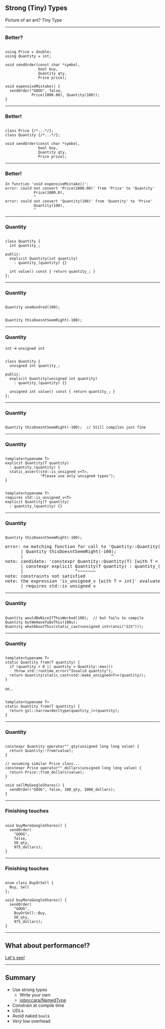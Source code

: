 ## Strong (Tiny) Types

Picture of an ant? Tiny Type

---

### Better?

<pre><code class="cpp" data-line-numbers="1-2|4-8|10-11" data-trim>
using Price = double;
using Quantity = int;

void sendOrder(const char *symbol,
               bool buy,
               Quantity qty,
               Price price);

void expensiveMistake() {
  sendOrder("GOOG", false, 
            Price(1000.00), Quantity(100));
}
</code></pre>

---

### Better!

<pre><code class="cpp" data-line-numbers data-trim>
class Price {/*...*/};
class Quantity {/*...*/};

void sendOrder(const char *symbol,
               bool buy,
               Quantity qty,
               Price price);
</code></pre>

---

### Better!

```
In function 'void expensiveMistake()':
error: could not convert 'Price(1000.00)' from 'Price' to 'Quantity'
             Price(1000.0),
             ^
error: could not convert 'Quantity(100)' from 'Quantity' to 'Price'
             Quantity(100),
             ^
```

---

### Quantity

<pre><code class="cpp" data-line-numbers="|2|5-6|8" data-trim>
class Quantity {
  int quantity_;

public:
  explicit Quantity(int quantity) 
    : quantity_(quantity) {}

  int value() const { return quantity_; }
};
</code></pre>

---

### Quantity

<pre><code class="cpp" data-line-numbers data-trim>
Quantity oneHundred(100);
</code></pre>

<pre class=fragment><code class="cpp" data-line-numbers data-trim>
Quantity thisDoesntSeemRight(-100);
</code></pre>

---

### Quantity

`int` -> `unsigned int`

<pre><code class="cpp" data-line-numbers="|2|5-6|8" data-trim>
class Quantity {
  unsigned int quantity_;

public:
  explicit Quantity(unsigned int quantity) 
    : quantity_(quantity) {}

  unsigned int value() const { return quantity_; }
};
</code></pre>

---

### Quantity

<pre><code class="cpp" data-line-numbers data-trim>
Quantity thisDoesntSeemRight(-100);  // Still compiles just fine
</code></pre>

---

### Quantity


<pre><code class="cpp" data-line-numbers data-trim>
template&lt;typename T>
explicit Quantity(T quantity) 
  : quantity_(quantity) {
  static_assert(std::is_unsigned_v&lt;T>,
                "Please use only unsigned types");
}
</code></pre>

<pre class=fragment><code class="cpp" data-line-numbers data-trim>
template&lt;typename T>
requires std::is_unsigned_v&lt;T>
explicit Quantity(T quantity)
  : quantity_(quantity) {}
</code></pre>

---

### Quantity

<pre><code class="cpp" data-line-numbers data-trim>
Quantity thisDoesntSeemRight(-100); 
</code></pre>

<pre class=fragment>
error: no matching function for call to 'Quantity::Quantity(int)'
      | Quantity thisDoesntSeemRight(-100);
      |                                  ^
note: candidate: 'constexpr Quantity::Quantity(T) [with T = int]'
      | constexpr explicit Quantity(T quantity) : quantity_(quantity) {}
      |                    ^~~~~~~~
note: constraints not satisfied
note: the expression 'is_unsigned_v<T> [with T = int]' evaluated to 'false'
      | requires std::is_unsigned_v<T>
</pre>

---

### Quantity

<pre><code class="cpp" data-line-numbers="1|2|3" data-trim>
Quantity wouldBeNiceIfThisWorked(100);  // but fails to compile
Quantity butWeHaveToDoThis(100u);
Quantity whatAboutThis(static_cast&ltunsigned int>(atoi("123")));
</code></pre>

---

### Quantity

<pre><code class="cpp" data-line-numbers data-trim>
template&lt;typename T>
static Quantity from(T quantity) {
  if (quantity &lt; 0 || quantity > Quantity::max())
    throw std::runtime_error("Invalid quantity");
  return Quantity(static_cast&lt;std::make_unsigned&lt;T>>(quantity));
}
</code></pre>
<div class="fragment">or...
<pre><code class="cpp" data-line-numbers data-trim>
template&lt;typename T>
static Quantity from(T quantity) {
  return gsl::narrow&lt;decltype(quantity_)>(quantity);
}
</code></pre></div>


---

### Quantity

<pre><code class="cpp" data-line-numbers="1-3|5-8|10-12" data-trim>
constexpr Quantity operator""_qty(unsigned long long value) {
  return Quantity::from(value);
}

// assuming similar Price class...
constexpr Price operator""_dollars(unsigned long long value) {
  return Price::from_dollars(value);
}

void sellMyGoogleShares() {
  sendOrder("GOOG", false, 100_qty, 1000_dollars);
}
</code></pre>

---

### Finishing touches

<pre><code class="cpp" data-line-numbers="|4" data-trim>
void buyMoreGoogleShares() {
  sendOrder(
    "GOOG",
    false, 
    50_qty, 
    975_dollars);
}
</code></pre>

---

### Finishing touches

<pre><code class="cpp" data-line-numbers="|1-3|8" data-trim>
enum class BuyOrSell {
  Buy, Sell
};

void buyMoreGoogleShares() {
  sendOrder(
    "GOOG",
    BuyOrSell::Buy, 
    50_qty, 
    975_dollars);
}
</code></pre>

---

## What about performance!?

[Let's see!](https://godbolt.org/z/Sn6k9-)

---

## Summary

* Use strong types
  - Write your own
  - [joboccara/NamedType](https://github.com/joboccara/NamedType)
* Constrain at compile time
* UDLs
* Avoid naked `bool`s
* _Very_ low overhead
